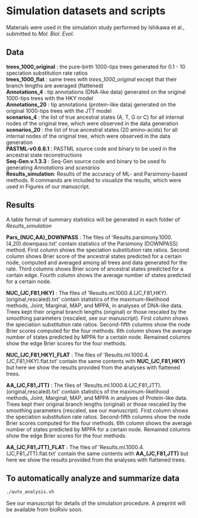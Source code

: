 # Simulation datasets and scripts
  
Materials were used in the simulation study performed by Ishikawa et al., submitted to *Mol. Biol. Evol.*
  
## Data
  
__trees_1000_original__ : the pure-birth 1000-tips trees generated for 0.1 - 10 speciation substitution rate ratios  
__trees_1000_flat__ : same trees with *trees_1000_original* except that their branch lengths are averaged (flattened)  
__Annotations_4__ : tip annotations (DNA-like data) generated on the original 1000-tips trees with the HKY model  
__Annotations_20__ : tip annotations (protein-like data) generated on the original 1000-tips trees with the JTT model  
__scenarios_4__ : the list of true ancestral states (A, T, G or C) for all internal nodes of the original tree, which were observed in the data generation  
__scenarios_20__ : the list of true ancestral states (20 amino-acids) for all internal nodes of the original tree, which were observed in the data generation  
__PASTML-v0.6.6.1__ : PASTML source code and binary to be used in the ancestral state reconstructions  
__Seq-Gen.v.1.3.3__ : Seq-Gen source code and binary to be used fo generating *Annotations* and *scenarios*  
__Results_simulation__: Results of the accuracy of ML- and Parsimony-based methods. R commands are included to visualize the results, which were used in Figures of our manuscript. 
  
## Results
  
A table format of summary statistics will be generated in each folder of *Results_simulation*
  
__Pars\_(NUC,AA)\_DOWNPASS__ : The files of 'Results.parsimony.1000.(4,20).downpass.txt' contain statistics of the Parsimony (DOWNPASS) method. First column shows the speciation substitution rate ratios. Second column shows Brier score of the ancestral states predicted for a certain node, computed and averaged among all trees and data generated for the rate. Third columns shows Brier score of ancestral states predicted for a certain edge. Fourth column shows the average number of states predicted for a certain node.
  
  
__NUC\_(JC,F81,HKY)__ : The files of 'Results.ml.1000.4.(JC,F81,HKY).(original,rescaled).txt' contain statistics of the maximum-likelihood methods, Joint, Marginal, MAP, and MPPA, in analyses of DNA-like data. Trees kept their original branch lengths (original) or those rescaled by the smoothing parameters (rescaled, see our manuscript). First column shows the speciation substitution rate ratios. Second-fifth columns show the node Brier scores computed for the four methods. 6th column shows the average number of states predicted by MPPA for a certain node. Remained columns show the edge Brier scores for the four methods.
  
  
__NUC\_(JC,F81,HKY)\_FLAT__ : The files of 'Results.ml.1000.4.(JC,F81,HKY).flat.txt' contain the same contents with __NUC\_(JC,F81,HKY)__ but here we show the results provided from the analyses with flattened trees.
  
  
__AA\_(JC,F81,JTT)__ : The files of 'Results.ml.1000.4.(JC,F81,JTT).(original,rescaled).txt' contain statistics of the maximum-likelihood methods, Joint, Marginal, MAP, and MPPA in analyses of Protein-like data. Trees kept their original branch lengths (original) or those rescaled by the smoothing parameters (rescaled, see our manuscript). First column shows the speciation substitution rate ratios. Second-fifth columns show the node Brier scores computed for the four methods. 6th column shows the average number of states predicted by MPPA for a certain node. Remained columns show the edge Brier scores for the four methods.
  
  
__AA\_(JC,F81,JTT)\_FLAT__ : The files of 'Results.ml.1000.4.(JC,F81,JTT).flat.txt' contain the same contents with __AA\_(JC,F81,JTT)__ but here we show the results provided from the analyses with flattened trees.
  
  
## To automatically analyze and summarize data
  
```bash
./auto_analysis.sh
```
  
See our manuscript for details of the simulation procedure. A preprint will be available from bioRxiv soon.
